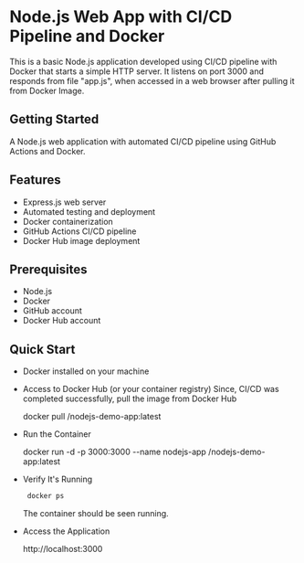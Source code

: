 # Node.js Web App with CI/CD Pipeline and Docker

This is a basic Node.js application developed using CI/CD pipeline with Docker that starts a simple HTTP server. It listens on port 3000 and responds from file "app.js", when accessed in a web browser after pulling it from Docker Image.

## Getting Started

A Node.js web application with automated CI/CD pipeline using GitHub Actions and Docker.

## Features

- Express.js web server
- Automated testing and deployment
- Docker containerization
- GitHub Actions CI/CD pipeline
- Docker Hub image deployment

## Prerequisites

- Node.js
- Docker
- GitHub account
- Docker Hub account

## Quick Start

- Docker installed on your machine

- Access to Docker Hub (or your container registry)
    Since, CI/CD was completed successfully, pull the image from Docker Hub

     docker pull <your-docker-username>/nodejs-demo-app:latest

- Run the Container

     docker run -d -p 3000:3000 --name nodejs-app <your-docker-username>/nodejs-demo-app:latest

- Verify It's Running
    ```bash
     docker ps
    ```
  The container should be seen running.

- Access the Application

     http://localhost:3000
